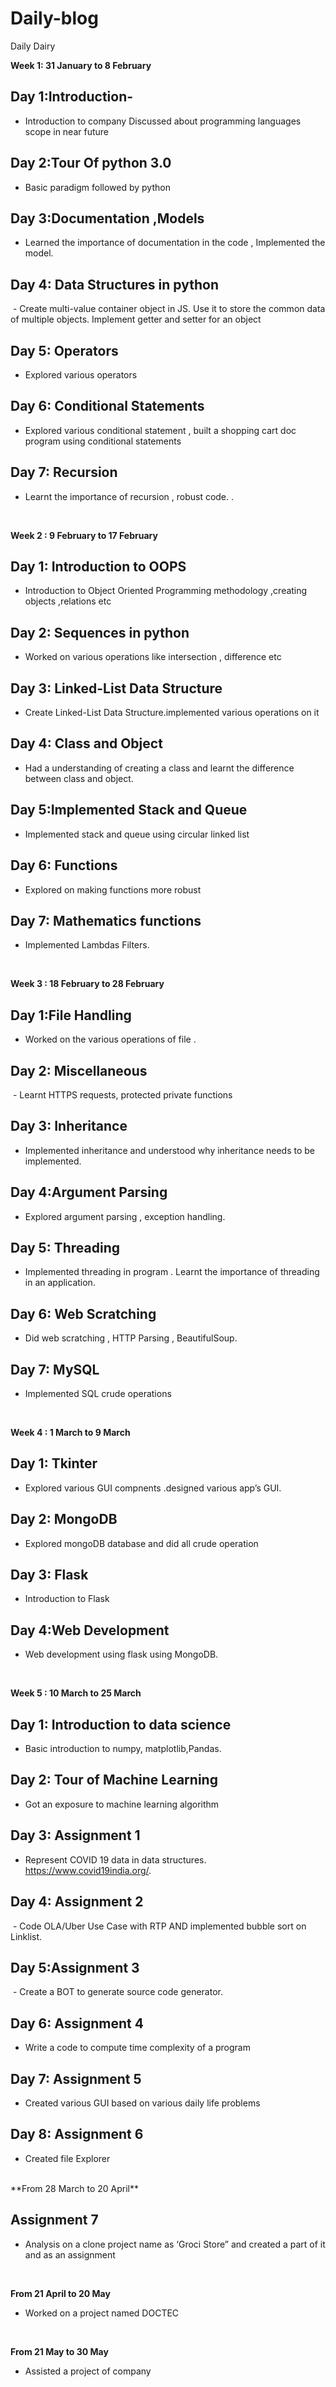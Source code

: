 # Daily-blog
Daily Dairy



 **Week 1: 31 January to 8 February**
## Day 1:Introduction-    
- Introduction to company Discussed about programming languages  scope in near future  
## Day 2:Tour Of python 3.0
- Basic paradigm followed by python
## Day 3:Documentation ,Models 
- Learned the importance of documentation in the code , Implemented the model.
## Day 4: Data Structures in python
 - Create multi-value container object in JS. Use it to store the common data of multiple objects. Implement getter and setter for an object
## Day 5: Operators
- Explored various operators 
## Day 6: Conditional Statements
- Explored various conditional statement , built a shopping cart doc program using conditional statements
## Day 7: Recursion
- Learnt the importance of recursion , robust code.
.
<br>
<!----------------------------------------------------------------------------------------------------------------------------->

**Week 2 : 9 February to 17 February**
## Day 1: Introduction to OOPS
- Introduction to Object Oriented Programming methodology ,creating objects ,relations etc
## Day 2: Sequences in python
- Worked on various operations like intersection , difference etc
## Day 3: Linked-List Data Structure
- Create Linked-List Data Structure.implemented various operations on it  
## Day 4: Class and Object
- Had a understanding of creating a class and learnt the difference between class and object.
## Day 5:Implemented Stack and Queue
- Implemented stack and queue using circular linked list
## Day 6: Functions
- Explored on making functions more robust
## Day 7: Mathematics functions 
- Implemented Lambdas Filters.
<br>
<!----------------------------------------------------------------------------------------------------------------------------->

**Week 3 : 18 February to 28 February**

## Day 1:File Handling
- Worked on the various operations of file .

## Day 2: Miscellaneous 
 - Learnt HTTPS requests, protected private functions 

## Day 3: Inheritance 
- Implemented inheritance and understood why inheritance needs to be implemented.

## Day 4:Argument Parsing
- Explored argument parsing , exception handling.
    
## Day 5: Threading
- Implemented threading in program . Learnt the importance of threading in an application.

## Day 6: Web Scratching 
- Did web scratching , HTTP Parsing , BeautifulSoup.

## Day 7: MySQL
- Implemented SQL crude operations 
<br>
<!----------------------------------------------------------------------------------------------------------------------------->

 **Week 4 : 1 March to 9 March**
## Day 1: Tkinter 
- Explored various GUI compnents .designed various app’s GUI.
## Day 2: MongoDB
- Explored mongoDB database and did all crude operation
## Day 3: Flask
- Introduction to Flask
## Day 4:Web Development 
- Web development using flask using MongoDB.
<br>
<!----------------------------------------------------------------------------------------------------------------------------->

**Week 5 : 10 March to 25 March** 
## Day 1: Introduction to data science 
- Basic introduction  to numpy, matplotlib,Pandas.

## Day 2: Tour of Machine Learning 
- Got an exposure to machine learning algorithm

## Day 3: Assignment 1
- Represent COVID 19 data in data structures.  https://www.covid19india.org/.
## Day 4: Assignment 2
 - Code OLA/Uber Use Case with RTP AND implemented bubble sort on Linklist.
## Day 5:Assignment 3
 - Create a BOT to generate source code generator.

## Day 6: Assignment 4 
- Write a code to compute time complexity of a program
## Day 7: Assignment 5
- Created various GUI based on various daily life problems
## Day 8: Assignment 6
- Created file Explorer 
<br>
<!----------------------------------------------------------------------------------------------------------------------------->
**From 28 March to 20 April**

## Assignment 7
- Analysis on a  clone project name as ‘Groci Store” and created a part of it and as an assignment 
 <br>
<!----------------------------------------------------------------------------------------------------------------------------->



 **From 21 April to 20 May**

- Worked on a project named DOCTEC
      
 <br>
<!----------------------------------------------------------------------------------------------------------------------------->



**From 21 May to 30 May**
- Assisted a project of company 

